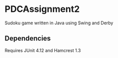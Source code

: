 # PDCAssignment2
Sudoku game written in Java using Swing and Derby


## Dependencies
Requires JUnit 4.12 and Hamcrest 1.3
